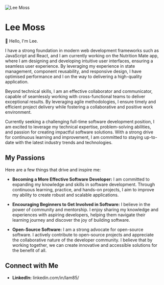 ![Lee Moss](https://github.com/Lee-Moss/Lee-Moss/assets/109576407/c2b9d147-9ccf-4ad4-882f-917c10879bfd)
# Lee Moss

👋 Hello, I'm Lee. 

I have a strong foundation in modern web development frameworks such as JavaScript and React, and I am currently working on the Nutrition Mate app, where I am designing and developing intuitive user interfaces, ensuring a seamless user experience. By leveraging my experience in state management, component reusability, and responsive design, I have optimised performance and I on the way to delivering a high-quality application.

Beyond technical skills, I am an effective collaborator and communicator, capable of seamlessly working with cross-functional teams to deliver exceptional results. By leveraging agile methodologies, I ensure timely and efficient project delivery while fostering a collaborative and positive work environment.

Currently seeking a challenging full-time software development position, I am excited to leverage my technical expertise, problem-solving abilities, and passion for creating impactful software solutions. With a strong drive for continuous learning and improvement, I am committed to staying up-to-date with the latest industry trends and technologies.

## My Passions

Here are a few things that drive and inspire me:

- **Becoming a More Effective Software Developer:** I am committed to expanding my knowledge and skills in software development. Through continuous learning, practice, and hands-on projects, I aim to improve my ability to create robust and scalable applications.

- **Encouraging Beginners to Get Involved in Software:** I believe in the power of community and mentorship. I enjoy sharing my knowledge and experiences with aspiring developers, helping them navigate their learning journey and discover the joy of building software.

- **Open-Source Software:** I am a strong advocate for open-source software. I actively contribute to open-source projects and appreciate the collaborative nature of the developer community. I believe that by working together, we can create innovative and accessible solutions for the benefit of all.


## Connect with Me

- **LinkedIn:** linkedin.com/in/lam85/
